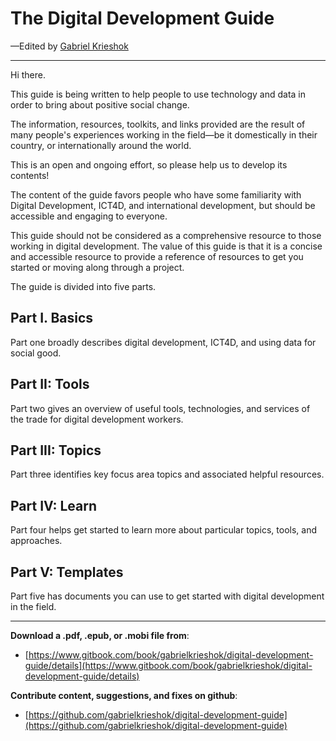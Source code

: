 # The Digital Development Guide

—Edited by [Gabriel Krieshok](http://gabrielkrieshok.com)

---

Hi there.

This guide is being written to help people to use technology and data in order to bring about positive social change.

The information, resources, toolkits, and links provided are the result of many people's experiences working in the field—be it domestically in their country, or internationally around the world.

This is an open and ongoing effort, so please help us to develop its contents!

The content of the guide favors people who have some familiarity with Digital Development, ICT4D, and international development, but should be accessible and engaging to everyone.

This guide should not be considered as a comprehensive resource to those working in digital development. The value of this guide is that it is a concise and accessible resource to provide a reference of resources to get you started or moving along through a project.

The guide is divided into five parts.

## Part I. Basics

Part one broadly describes digital development, ICT4D, and using data for social good.

## Part II: Tools

Part two gives an overview of useful tools, technologies, and services of the trade for digital development workers.

## Part III: Topics

Part three identifies key focus area topics and associated helpful resources.

## Part IV: Learn

Part four helps get started to learn more about particular topics, tools, and approaches.

## Part V: Templates

Part five has documents you can use to get started with digital development in the field.

---

**Download a .pdf, .epub, or .mobi file from**:

* [https://www.gitbook.com/book/gabrielkrieshok/digital-development-guide/details](https://www.gitbook.com/book/gabrielkrieshok/digital-development-guide/details)

**Contribute content, suggestions, and fixes on github**:

* [https://github.com/gabrielkrieshok/digital-development-guide](https://github.com/gabrielkrieshok/digital-development-guide)



